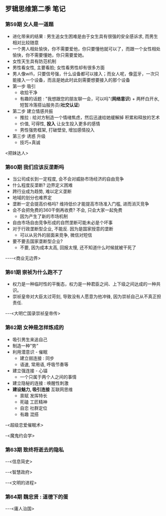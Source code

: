 ## 罗辑思维第二季 笔记

### 第59期 女人是一道题

- 进化带来的结果 : 男生追女生困难是由于女生具有很强的安全感诉求, 而男生相对比较随意
- 一个男人相处愉快，你不需要爱他，你只要懂他就可以了，而跟一个女性相处愉快，你不需要懂她，你只需要爱她。
- 女性天生具有防范机制
- 男性看女性, 主要看脸; 女性看男性却有很多方面
- 男人像wifi，只要信号强，什么设备都可以接入；而女人呢，像蓝牙，一次只能接入一个设备，而且是她此时此刻需要想要接入的那个设备
- 第一步 吸引
  - 收拾干净
  - 有趣的话题 : "我想跟您的朋友聊一会，可以吗"(**网络意识**) + 两杯白开水, 短暂冷落搭讪服务员(**社交认证**)
- 第二步 建立情感共振
  - 推拉 : 给对方制造一个情绪焦虑，然后迅速给她缓解掉 积累和释放的艺术
  - 价值, 可得性, **投入** 让女生投入更多的感情
  - 男性强势框架, 打破壁垒, 增加感情投入
- 第三步 诱惑 升级
  - 技巧+真诚



<把妹达人>



### 第60期 我们应该反垄断吗

- 当公司成长到一定程度, 会不会对威胁市场经济的自由竞争
- 什么程度反垄断? 边界定义困难
- 跨行业成为趋势, 难以定义垄断
- 地域的划分也难界定
- 垄断一定会提高价格吗? 维持低价才能提高市场准入门槛, 进而消灭竞争
- 会不会把免费的360干倒再收费? 不会, 只会大家一起免费
  - 因为产生了新的市场机制
- 自由市场自由竞争形成的自然垄断可能未必是个坏事
- 对于行政垄断型企业, 不能反. 因为是国家授意的垄断
  - 可以从另外的层面来竞争, 微信对短信
- 要不要去国家垄断型企业?
  - 不要, 因为成本太高, 回报太慢, 还不知道什么时候就被干死了

----<商业无边界>



### 第61期 崇祯为什么跑不了

- 权力是一种临时性的平衡态，权力是一种君臣之间、上下级之间达成的一种共识。
- 崇祯皇帝对大臣太过苛刻, 导致没有人愿意为他冲锋, 因为崇祯自己从不真正担责任.

---<大明亡国录崇祯皇帝传> 



### 第62期 女神是怎样炼成的

- 吸引男生来追自己
- 制造一种"势"
- 利用潜意识 - 催眠
  - 建立弱连接 : 同步
  - 语速, 常用语, 呼吸节奏等
- 建立强连接 - 心锚
  - 一个只属于两个人之间的事情
- 建立隐秘的连接 : 唤醒性刺激
- **建设魅力, 吸引连接** 互联网思维
  - 禀赋 发挥特长
  - 死磕 工匠精神
  - 自恋 社群定位
  - 有趣 混搭



-<超级恋爱催眠术>

-<魔鬼约会学>



### 第63期 致终将逝去的隐私

--<信息简史>

--<智慧政府>

--<文明的进程>



### 第64期 魏忠贤 : 道德下的蛋

---<庸人治国>
